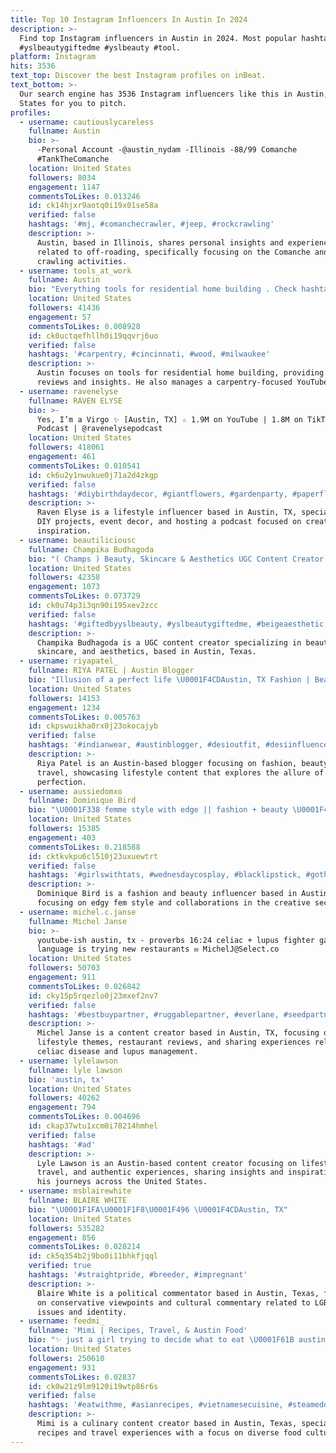 ```yaml
---
title: Top 10 Instagram Influencers In Austin In 2024
description: >-
  Find top Instagram influencers in Austin in 2024. Most popular hashtags:
  #yslbeautygiftedme #yslbeauty #tool.
platform: Instagram
hits: 3536
text_top: Discover the best Instagram profiles on inBeat.
text_bottom: >-
  Our search engine has 3536 Instagram influencers like this in Austin, United
  States for you to pitch.
profiles:
  - username: cautiouslycareless
    fullname: Austin
    bio: >-
      -Personal Account -@austin_nydam -Illinois -88/99 Comanche
      #TankTheComanche
    location: United States
    followers: 8034
    engagement: 1147
    commentsToLikes: 0.013246
    id: ck14hjxr9aotq0i19x01se58a
    verified: false
    hashtags: '#mj, #comanchecrawler, #jeep, #rockcrawling'
    description: >-
      Austin, based in Illinois, shares personal insights and experiences
      related to off-roading, specifically focusing on the Comanche and rock
      crawling activities.
  - username: tools_at_work
    fullname: Austin
    bio: "Everything tools for residential home building . Check hashtag #austinstoolrevieworganizer for all reviews. Owner of @av_carpentry latest YouTube \U0001F447"
    location: United States
    followers: 41436
    engagement: 57
    commentsToLikes: 0.008928
    id: ck0uctqefhllh0i19qqvrj6uo
    verified: false
    hashtags: '#carpentry, #cincinnati, #wood, #milwaukee'
    description: >-
      Austin focuses on tools for residential home building, providing expert
      reviews and insights. He also manages a carpentry-focused YouTube channel.
  - username: ravenelyse
    fullname: RAVEN ELYSE
    bio: >-
      Yes, I’m a Virgo ✨ [Austin, TX] ☆ 1.9M on YouTube | 1.8M on TikTok ☆
      Podcast | @ravenelysepodcast
    location: United States
    followers: 418061
    engagement: 461
    commentsToLikes: 0.010541
    id: ck6u2y1nwukue0j71a2d4zkgp
    verified: false
    hashtags: '#diybirthdaydecor, #giantflowers, #gardenparty, #paperflowers'
    description: >-
      Raven Elyse is a lifestyle influencer based in Austin, TX, specializing in
      DIY projects, event decor, and hosting a podcast focused on creative
      inspiration.
  - username: beautiliciousc
    fullname: Champika Budhagoda
    bio: "( Champs ) Beauty, Skincare & Aesthetics UGC Content Creator \U0001F4CDAustin, TX \U0001F1FA\U0001F1F8 \U0001F4E7 beautiliciousc80@gmail.com"
    location: United States
    followers: 42358
    engagement: 1073
    commentsToLikes: 0.073729
    id: ck0u74p3i3qn90i195xev2zcc
    verified: false
    hashtags: '#giftedbyyslbeauty, #yslbeautygiftedme, #beigeaesthetic, #luxebeauty'
    description: >-
      Champika Budhagoda is a UGC content creator specializing in beauty,
      skincare, and aesthetics, based in Austin, Texas.
  - username: riyapatel_
    fullname: RIYA PATEL | Austin Blogger
    bio: "Illusion of a perfect life \U0001F4CDAustin, TX Fashion | Beauty | Travel"
    location: United States
    followers: 14153
    engagement: 1234
    commentsToLikes: 0.005763
    id: ckpswuikha0rx0j23okocajyb
    verified: false
    hashtags: '#indianwear, #austinblogger, #desioutfit, #desiinfluencer'
    description: >-
      Riya Patel is an Austin-based blogger focusing on fashion, beauty, and
      travel, showcasing lifestyle content that explores the allure of daily
      perfection.
  - username: aussiedomxo
    fullname: Dominique Bird
    bio: "\U0001F338 femme style with edge || fashion + beauty \U0001F4CDaustin, tx \U0001F1E6\U0001F1FA aussie tech girlie \U0001F9FA pr | collabs: workbird@icloud.com ⬇️ links • codes"
    location: United States
    followers: 15385
    engagement: 403
    commentsToLikes: 0.218588
    id: cktkvkpu6cl510j23uxuewtrt
    verified: false
    hashtags: '#girlswithtats, #wednesdaycosplay, #blacklipstick, #gothfashion'
    description: >-
      Dominique Bird is a fashion and beauty influencer based in Austin, Texas,
      focusing on edgy fem style and collaborations in the creative sector.
  - username: michel.c.janse
    fullname: Michel Janse
    bio: >-
      youtube-ish austin, tx - proverbs 16:24 celiac + lupus fighter gal my love
      language is trying new restaurants ✉️ MichelJ@Select.co
    location: United States
    followers: 50703
    engagement: 911
    commentsToLikes: 0.026842
    id: cky15p5rqezlo0j23mxef2nv7
    verified: false
    hashtags: '#bestbuypartner, #ruggablepartner, #everlane, #seedpartner'
    description: >-
      Michel Janse is a content creator based in Austin, TX, focusing on
      lifestyle themes, restaurant reviews, and sharing experiences related to
      celiac disease and lupus management.
  - username: lylelawson
    fullname: lyle lawson
    bio: 'austin, tx'
    location: United States
    followers: 40262
    engagement: 794
    commentsToLikes: 0.004696
    id: ckap37wtu1xcm0i78214hmhel
    verified: false
    hashtags: '#ad'
    description: >-
      Lyle Lawson is an Austin-based content creator focusing on lifestyle,
      travel, and authentic experiences, sharing insights and inspirations from
      his journeys across the United States.
  - username: msblairewhite
    fullname: BLAIRE WHITE
    bio: "\U0001F1FA\U0001F1F8\U0001F496 \U0001F4CDAustin, TX"
    location: United States
    followers: 535282
    engagement: 856
    commentsToLikes: 0.028214
    id: ck5q354b2j9bo0i11bhkfjqql
    verified: true
    hashtags: '#straightpride, #breeder, #impregnant'
    description: >-
      Blaire White is a political commentator based in Austin, Texas, focusing
      on conservative viewpoints and cultural commentary related to LGBTQ+
      issues and identity.
  - username: feedmi_
    fullname: 'Mimi | Recipes, Travel, & Austin Food'
    bio: "✨ just a girl trying to decide what to eat \U0001F61B austin, tx but will travel for food \U0001F48C mimi@feedmi.org \U0001F447\U0001F3FC recipes + more"
    location: United States
    followers: 250610
    engagement: 931
    commentsToLikes: 0.02837
    id: ck0w21z9lm9120i19wtp86r6s
    verified: false
    hashtags: '#eatwithme, #asianrecipes, #vietnamesecuisine, #steameddumplings'
    description: >-
      Mimi is a culinary content creator based in Austin, Texas, specializing in
      recipes and travel experiences with a focus on diverse food cultures.
---
```


